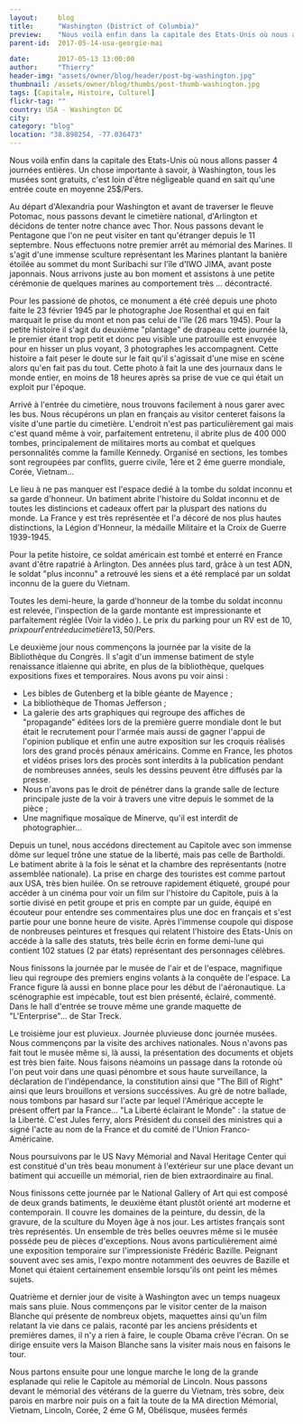 ```yaml
---
layout:     blog
title:      "Washington (District of Columbia)"
preview:    "Nous voilà enfin dans la capitale des Etats-Unis où nous allons passer 4 journées entières. Un chose importante à savoir, à Washington... "
parent-id:  2017-05-14-usa-georgie-mai

date:       2017-05-13 13:00:00
author:     "Thierry"
header-img: "assets/owner/blog/header/post-bg-washington.jpg"
thumbnail: /assets/owner/blog/thumbs/post-thumb-washington.jpg
tags: [Capitale, Histoire, Culturel]
flickr-tag: ""
country: USA - Washington DC
city: 
category: "blog"
location: "38.898254, -77.036473"
---
```


Nous voilà enfin dans la capitale des Etats-Unis où nous allons passer 4 journées entières. Un chose importante à savoir, à Washington, tous les musées sont gratuits, c'est loin d'être négligeable quand en sait qu'une entrée coute en moyenne 25$/Pers.

Au départ d'Alexandria pour Washington et avant de traverser le fleuve Potomac, nous passons devant le cimetière national, d'Arlington et décidons de tenter notre chance avec Thor. Nous passons devant le Pentagone que l'on ne peut visiter en tant qu'étranger depuis le 11 septembre. Nous effectuons notre premier arrêt au mémorial des Marines. Il s'agit d'une immense sculture représentant les Marines plantant la banière étoilée au sommet du mont Suribachi sur l'île d'IWO JIMA, avant poste japonnais.
Nous arrivons juste au bon moment et assistons à une petite cérémonie de quelques marines au comportement très ... décontracté.

<p class="info-box bg-primary"><i class="fa fa-info-circle"></i>
    Pour les passioné de photos, ce monument a été créé depuis une photo faite le 23 février 1945 par le photographe Joe Rosenthal et qui en fait marquait le prise du mont et non pas celui de l'île (26 mars 1945). Pour la petite histoire il s'agit du deuxième "plantage" de drapeau cette journée là, le premier étant trop petit et donc peu visible une patrouille est envoyée pour en hisser un plus voyant, 3 photographes les accompagnent. Cette histoire a fait peser le doute sur le fait qu'il s'agissait d'une mise en scène alors qu'en fait pas du tout. Cette photo à fait la une des journaux dans le monde entier, en moins de 18 heures après sa prise de vue ce qui était un exploit pur l'époque.
</p>

Arrivé à l'entrée du cimetière, nous trouvons facilement à nous garer avec les bus. Nous récupérons un plan en français au visitor centeret faisons la visite d'une partie du cimetière. L'endroit n'est pas particulièrement gai mais c'est quand même à voir, parfaitement entretenu, il abrite plus de 400 000 tombes, principalement de militaires morts au combat et quelques personnalités comme la famille Kennedy. Organisé en sections, les tombes sont regroupées par conflits, guerre civile, 1ére et 2 éme guerre mondiale, Corée, Vietnam... 

Le lieu à ne pas manquer est l'espace dedié à la tombe du soldat inconnu et sa garde d'honneur. Un batiment abrite l'histoire du Soldat inconnu et de toutes les distincions et cadeaux offert par la pluspart des nations du monde. La France y est très représentée et l'a décoré de nos plus hautes distinctions, la Légion d'Honneur, la médaille Militaire et la Croix de Guerre 1939-1945. 

<p class="info-box bg-primary"><i class="fa fa-info-circle"></i>
 Pour la petite histoire, ce soldat américain est tombé et enterré en France avant d'être rapatrié à Arlington. Des années plus tard, grâce à un test ADN, le soldat "plus inconnu" a retrouvé les siens et a été remplacé par un soldat inconnu de la guere du Vietnam.
</p>

Toutes les demi-heure, la garde d'honneur de la tombe du soldat inconnu est relevée, l'inspection de la garde montante est impressionante et parfaitement réglée (Voir la vidéo ). 
Le prix du parking pour un RV est de 10$, prix pour l'entrée du cimetière 13,50$/Pers. 


Le deuxième jour nous commençons la journée par la visite de la Bibliothèque du Congrès. Il s'agit d'un immense batiment de style renaissance itlaienne qui abrite, en plus de la bibliothèque, quelques expositions fixes et temporaires. Nous avons pu voir ainsi :
* Les bibles de Gutenberg et la bible géante de Mayence ;
* La bibliothèque de Thomas Jefferson ;
* La galerie des arts graphiques qui regroupe des affiches de "propagande" éditées lors de la première guerre mondiale dont le but était le recrutement pour l'armée mais aussi de gagner l'appui de l'opinion publique et enfin une autre exposition sur les croquis réalisés lors des grand procés pénaux américains. Comme en France, les photos et vidéos prises lors des procès sont interdits à la publication pendant de nombreuses années, seuls les dessins peuvent être diffusés par la presse.
* Nous n'avons pas le droit de pénétrer dans la grande salle de lecture principale juste de la voir à travers une vitre depuis le sommet de la pièce ;
* Une magnifique mosaïque de Minerve, qu'il est interdit de photographier...

Depuis un tunel, nous accédons directement au Capitole avec son immense dôme sur lequel trône une statue de la liberté, mais pas celle de Bartholdi. Le batiment abrite à la fois le sénat et la chambre des représentants (notre assemblée nationale). La prise en charge des touristes est comme partout aux USA, très bien huilée. On se retrouve rapidement étiqueté, groupé pour accéder à un cinéma pour voir un film sur l'histoire du Capitole, puis à la sortie divisé en petit groupe et pris en compte par un guide, équipé en écouteur pour entendre ses commentaires plus une doc en français et s'est partie pour une bonne heure de visite. Après l'immense coupole qui dispose de nonbreuses peintures et fresques qui relatent l'histoire des Etats-Unis on accéde à la salle des statuts, très belle écrin en forme demi-lune qui contient 102 statues (2 par états) représentant des personnages célèbres.

Nous finissons la journée par le musée de l'air et de l'espace, magnifique lieu qui regroupe des premiers engins volants à la conquête de l'espace. La France figure là aussi en bonne place pour les début de l'aéronautique. La scénographie est impécable, tout est bien présenté, éclairé, commenté. Dans le hall d'entrée se trouve même une grande maquette de "L'Enterprise"... de Star Treck.


Le troisième jour est pluvieux. Journée pluvieuse donc journée musées. Nous commençons par la visite des archives nationales. Nous n'avons pas fait tout le musée même si, là aussi, la présentation des documents et objets est très bien faite. Nous faisons néamoins un passage dans la rotonde où l'on peut voir dans une quasi pénombre et sous haute surveillance, la déclaration de l'indépendance, la constitution ainsi que "The Bill of Right" ainsi que leurs brouillons et versions succéssives. Au grè de notre ballade, nous tombons par hasard sur l'acte par lequel l'Amérique accepte le présent offert par la France... "La Liberté éclairant le Monde" : la statue de la Liberté. C'est Jules ferry, alors Président du conseil des ministres qui a signé l'acte au nom de la France et du comité de l'Union Franco-Américaine.

Nous poursuivons par le US Navy Mémorial and Naval Heritage Center qui est constitué d'un très beau monument à l'extérieur sur une place devant un batiment qui accueille un mémorial, rien de bien extraordinaire au final.

Nous finissons cette journée par le National Gallery of Art qui est composé de deux grands batiments, le deuxième étant plustôt orienté art moderne et contemporain. Il couvre les domaines de la peinture, du dessin, de la gravure, de la sculture du Moyen âge à nos jour. Les artistes français sont très représentés. Un ensemble de très belles oeuvres même si le musée posséde peu de pièces d'exceptions. Nous avons particulièrement aimé une exposition temporaire sur l'impressioniste Frédéric Bazille. Peignant souvent avec ses amis, l'expo montre notamment des oeuvres de Bazille et Monet qui étaient certainement ensemble lorsqu'ils ont peint les mêmes sujets. 

Quatrième et dernier jour de visite à Washington avec un temps nuageux mais sans pluie. Nous commençons par le visitor center de la maison Blanche qui présente de nombreux objets, maquettes ainsi qu'un film relatant la vie dans ce palais, raconté par les anciens présidents et premières dames, il n'y a rien à faire, le couple Obama crêve l'écran. On se dirige ensuite vers la Maison Blanche sans la visiter mais nous en faisons le tour. 

Nous partons ensuite pour une longue marche le long de la grande esplanade qui relie le Capitole au mémorial de Lincoln. 
Nous passons devant le mémorial  des vétérans de la guerre du Vietnam, très sobre, deix parois en marbre noir puis on a fait la toute de la MA direction Mémorial, Vietnam, Lincoln, Corée, 2 éme G M, Obélisque, musées fermés